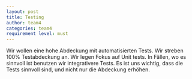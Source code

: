 ```yaml
---
layout: post
title: Testing
author: team4
categories: team4
requirement level: must
---
```


Wir wollen eine hohe Abdeckung mit automatisierten Tests. Wir streben 100% Testabdeckung an. Wir legen Fokus auf Unit tests. In Fällen, wo es sinnvoll ist benutzen wir integrativere Tests. Es ist uns wichtig, dass die Tests sinnvoll sind, und nicht nur die Abdeckung erhöhen.